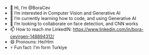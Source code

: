 - 👋 Hi, I’m @BoraCev
- 👀 I’m interested in Computer Vision and Generative AI
- 🌱 I’m currently learning how to code, and using Generative AI
- 💞️ I’m looking to collaborate on face detection, and CNN works
- 📫 How to reach me LinkedIN: https://www.linkedin.com/in/bora-cevirgen-148894312/
- 😄 Pronouns: He/Him
- ⚡ Fun fact: I'm form Turkiye

<!---
BoraCev/BoraCev is a ✨ special ✨ repository because its `README.md` (this file) appears on your GitHub profile.
You can click the Preview link to take a look at your changes.
--->
